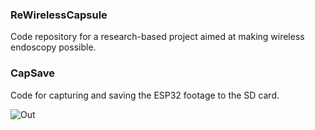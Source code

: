 ### ReWirelessCapsule
Code repository for a research-based project aimed at making wireless endoscopy possible.
### CapSave 
Code for capturing and saving the ESP32 footage to the SD card.

![Out](https://github.com/SadhaSivamx/ReWirelessCapsule/assets/106687593/14a72dbb-be34-4dce-b68d-d8862f38ab48)
